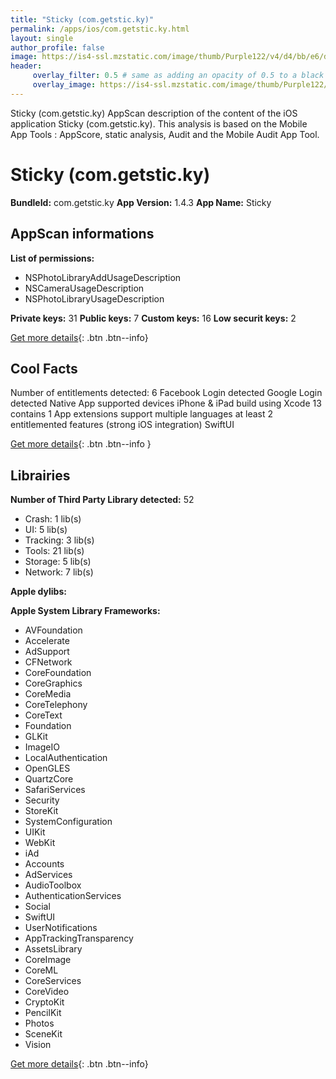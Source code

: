 ```yaml
---
title: "Sticky (com.getstic.ky)"
permalink: /apps/ios/com.getstic.ky.html
layout: single
author_profile: false
image: https://is4-ssl.mzstatic.com/image/thumb/Purple122/v4/d4/bb/e6/d4bbe6e7-8db2-f799-136b-acf389c3845f/AppIcon-0-1x_U007emarketing-0-10-0-sRGB-85-220.png/512x512bb.jpg
header: 
     overlay_filter: 0.5 # same as adding an opacity of 0.5 to a black background
     overlay_image: https://is4-ssl.mzstatic.com/image/thumb/Purple122/v4/d4/bb/e6/d4bbe6e7-8db2-f799-136b-acf389c3845f/AppIcon-0-1x_U007emarketing-0-10-0-sRGB-85-220.png/512x512bb.jpg
---
```

Sticky (com.getstic.ky) AppScan description of the content of the iOS application Sticky (com.getstic.ky). This analysis is based on the Mobile App Tools : AppScore, static analysis, Audit and the Mobile Audit App Tool.

# Sticky (com.getstic.ky)

**BundleId:** com.getstic.ky
**App Version:** 1.4.3
**App Name:** Sticky


## AppScan informations 

**List of permissions:** 
- NSPhotoLibraryAddUsageDescription
- NSCameraUsageDescription
- NSPhotoLibraryUsageDescription
  
  
**Private keys:** 31
**Public keys:** 7
**Custom keys:** 16
**Low securit keys:** 2
  
[Get more details](/pricing.html){: .btn .btn--info}

## Cool Facts

Number of entitlements detected: 6
Facebook Login detected
Google Login detected
Native App
supported devices iPhone & iPad
build using Xcode 13
contains 1 App extensions
support multiple languages
at least 2 entitlemented features (strong iOS integration)
SwiftUI
  
[Get more details](/pricing.html){: .btn .btn--info }

## Librairies 
**Number of Third Party Library detected:** 52
- Crash: 1 lib(s)
- UI: 5 lib(s)
- Tracking: 3 lib(s)
- Tools: 21 lib(s)
- Storage: 5 lib(s)
- Network: 7 lib(s)


**Apple dylibs:**


**Apple System Library Frameworks:**
- AVFoundation
- Accelerate
- AdSupport
- CFNetwork
- CoreFoundation
- CoreGraphics
- CoreMedia
- CoreTelephony
- CoreText
- Foundation
- GLKit
- ImageIO
- LocalAuthentication
- OpenGLES
- QuartzCore
- SafariServices
- Security
- StoreKit
- SystemConfiguration
- UIKit
- WebKit
- iAd
- Accounts
- AdServices
- AudioToolbox
- AuthenticationServices
- Social
- SwiftUI
- UserNotifications
- AppTrackingTransparency
- AssetsLibrary
- CoreImage
- CoreML
- CoreServices
- CoreVideo
- CryptoKit
- PencilKit
- Photos
- SceneKit
- Vision


  
[Get more details](/pricing.html){: .btn .btn--info}

